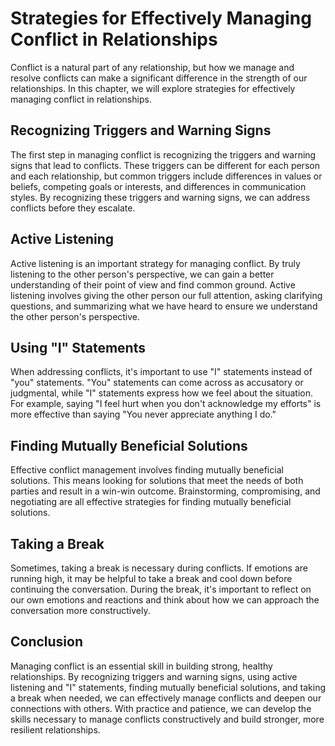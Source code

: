 Strategies for Effectively Managing Conflict in Relationships
===========================================================================================

Conflict is a natural part of any relationship, but how we manage and resolve conflicts can make a significant difference in the strength of our relationships. In this chapter, we will explore strategies for effectively managing conflict in relationships.

Recognizing Triggers and Warning Signs
--------------------------------------

The first step in managing conflict is recognizing the triggers and warning signs that lead to conflicts. These triggers can be different for each person and each relationship, but common triggers include differences in values or beliefs, competing goals or interests, and differences in communication styles. By recognizing these triggers and warning signs, we can address conflicts before they escalate.

Active Listening
----------------

Active listening is an important strategy for managing conflict. By truly listening to the other person's perspective, we can gain a better understanding of their point of view and find common ground. Active listening involves giving the other person our full attention, asking clarifying questions, and summarizing what we have heard to ensure we understand the other person's perspective.

Using "I" Statements
--------------------

When addressing conflicts, it's important to use "I" statements instead of "you" statements. "You" statements can come across as accusatory or judgmental, while "I" statements express how we feel about the situation. For example, saying "I feel hurt when you don't acknowledge my efforts" is more effective than saying "You never appreciate anything I do."

Finding Mutually Beneficial Solutions
-------------------------------------

Effective conflict management involves finding mutually beneficial solutions. This means looking for solutions that meet the needs of both parties and result in a win-win outcome. Brainstorming, compromising, and negotiating are all effective strategies for finding mutually beneficial solutions.

Taking a Break
--------------

Sometimes, taking a break is necessary during conflicts. If emotions are running high, it may be helpful to take a break and cool down before continuing the conversation. During the break, it's important to reflect on our own emotions and reactions and think about how we can approach the conversation more constructively.

Conclusion
----------

Managing conflict is an essential skill in building strong, healthy relationships. By recognizing triggers and warning signs, using active listening and "I" statements, finding mutually beneficial solutions, and taking a break when needed, we can effectively manage conflicts and deepen our connections with others. With practice and patience, we can develop the skills necessary to manage conflicts constructively and build stronger, more resilient relationships.
